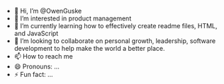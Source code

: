 - 👋 Hi, I’m @OwenGuske
- 👀 I’m interested in product management
- 🌱 I’m currently learning how to effectively create readme files, HTML, and JavaScript
- 💞️ I’m looking to collaborate on personal growth, leadership, software development to help make the world a better place. 
- 📫 How to reach me 
- 😄 Pronouns: ...
- ⚡ Fun fact: ...

<!---
OwenGuske/OwenGuske is a ✨ special ✨ repository because its `README.md` (this file) appears on your GitHub profile.
You can click the Preview link to take a look at your changes.
--->

